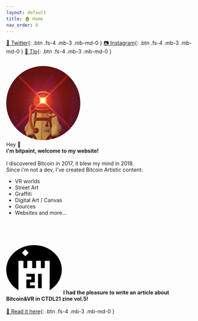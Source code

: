 ```yaml
---
layout: default
title: 🏠 Home
nav_order: 0
---
```

[🔹 Twitter](https://twitter.com/bitpaintclub){: .btn .fs-4 .mb-3 .mb-md-0 }   [📷 Instagram](https://www.instagram.com/bitpaint.club){: .btn .fs-4 .mb-3 .mb-md-0 }     [🍺 Tip](https://btcpay177475.lndyn.com/){: .btn .fs-4 .mb-3 .mb-md-0 }  
<br>

 <img src="/img/400x400.jpg" height="auto" width="200" style="border-radius:50%"><br>
<span class="fs-8">Hey 👋</span><br>
**<b><span class="fs-4">i'm bitpaint, welcome to my website!</span><br></b>**
<br>
I discovered Bitcoin in 2017, it blew my mind in 2018.<br>
Since i'm not a dev, I've created Bitcoin Artistic content: <br>
-  VR worlds
-  Street Art
-  Graffiti
-  Digital Art / Canvas
-  Gources 
-  Websites and more...<br>
<br><br>

<br>

 <img src="/img/21.png" height="auto" width="150" style="border-radius:50%"> **<span class="fs-4">I had the pleasure to write an article about Bitcoin&VR in CTDL21 zine vol.5!</span><br>** <br>
[📖 Read it here](https://www.citadel21.com/vr-for-bitcoiners){: .btn .fs-4 .mb-3 .mb-md-0 } 

